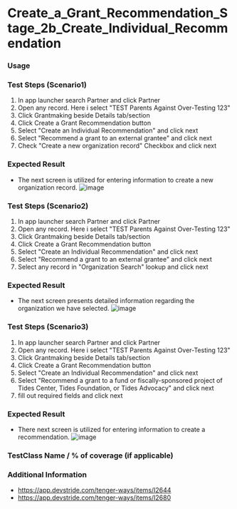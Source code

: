# Create_a_Grant_Recommendation_Stage_2b_Create_Individual_Recommendation

### Usage

### Test Steps (Scenario1)
 
 1. In app launcher search Partner and click Partner
 2. Open any record. Here i select "TEST Parents Against Over-Testing 123"
 3. Click Grantmaking beside Details tab/section
 4. Click Create a Grant Recommendation button
 5. Select "Create an Individual Recommendation" and click next
 6. Select "Recommend a grant to an external grantee" and click next
 7. Check "Create a new organization record" Checkbox and click next

### Expected Result
 - The next screen is utilized for entering information to create a new organization record.
   ![image](https://github.com/user-attachments/assets/b5d6ef0f-9dd4-4d18-ab83-d9bb95129696)


### Test Steps (Scenario2)
 
 1. In app launcher search Partner and click Partner
 2. Open any record. Here i select "TEST Parents Against Over-Testing 123"
 3. Click Grantmaking beside Details tab/section
 4. Click Create a Grant Recommendation button
 5. Select "Create an Individual Recommendation" and click next
 6. Select "Recommend a grant to an external grantee" and click next
 7. Select any record in "Organization Search" lookup and click next

### Expected Result
 - The next screen presents detailed information regarding the organization we have selected.
   ![image](https://github.com/user-attachments/assets/6e396adc-e7df-4ef6-9104-a54f8701e875)


### Test Steps (Scenario3)
 
 1. In app launcher search Partner and click Partner
 2. Open any record. Here i select "TEST Parents Against Over-Testing 123"
 3. Click Grantmaking beside Details tab/section
 4. Click Create a Grant Recommendation button
 5. Select "Create an Individual Recommendation" and click next
 6. Select "Recommend a grant to a fund or fiscally-sponsored project of Tides Center, Tides Foundation, or Tides Advocacy" and click next
 7. fill out required fields and click next

### Expected Result
 - There next screen is utilized for entering information to create a recommendation.
   ![image](https://github.com/user-attachments/assets/17e61706-9b83-4739-9a2e-ba4ddd674001)


### TestClass Name / % of coverage (if applicable)
 
### Additional Information
- https://app.devstride.com/tenger-ways/items/I2644
- https://app.devstride.com/tenger-ways/items/I2680
